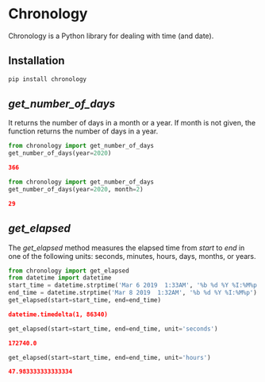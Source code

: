 # Chronology
Chronology is a Python library for dealing with time (and date).

## Installation
```bash
pip install chronology
```

## *get_number_of_days*
It returns the number of days in a month or a year. 
If month is not given, the function returns the number of days in a year.

```python
from chronology import get_number_of_days
get_number_of_days(year=2020)
```
```json
366
```

```python
from chronology import get_number_of_days
get_number_of_days(year=2020, month=2)
```
```json
29
```

## *get_elapsed*
The *get_elapsed* method measures the elapsed time from *start* to *end* 
in one of the following units: seconds, minutes, hours, days, months, or years.

```python
from chronology import get_elapsed
from datetime import datetime
start_time = datetime.strptime('Mar 6 2019  1:33AM', '%b %d %Y %I:%M%p')
end_time = datetime.strptime('Mar 8 2019  1:32AM', '%b %d %Y %I:%M%p')
get_elapsed(start=start_time, end=end_time)
```
```json
datetime.timedelta(1, 86340)
```

```python
get_elapsed(start=start_time, end=end_time, unit='seconds')
```
```json
172740.0
```

```python
get_elapsed(start=start_time, end=end_time, unit='hours')
```
```json
47.983333333333334
```




